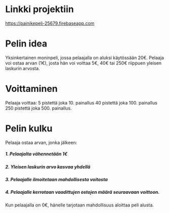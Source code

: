 # Linkki projektiin
https://painikepeli-25679.firebaseapp.com

# Pelin idea
Yksinkertainen moninpeli, jossa pelaajalla on aluksi käytössään 20€. Pelaaja voi ostaa arvan (1€), josta hän voi voittaa 5€, 40€ tai 250€ riippuen yleisen laskurin arvosta.

# Voittaminen
Pelaaja voittaa:
5 pistettä joka 10. painallus
40 pistettä joka 100. painallus
250 pistettä joka 500. painallus.

# Pelin kulku
Pelaaja ostaa arvan, jonka jälkeen:
##### 1. Pelaajalta vähennetään 1€
##### 2. Yleisen laskurin arvo kasvaa yhdellä
##### 3. Pelaajalle ilmoitetaan mahdollisesta voitosta
##### 4. Pelaajalle kerrotaan vaadittujen ostojen määrä seuraavaan voittoon.

Kun pelaajalla on 0€, hänelle tarjotaan mahdollisuus aloittaa peli alusta. 

